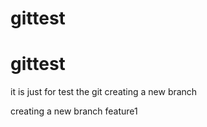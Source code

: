 # gittest
# gittest
it is just for test the git
creating a new branch

creating a new branch feature1